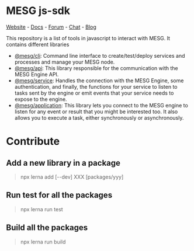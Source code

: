 # MESG js-sdk

[Website](https://mesg.com/) - [Docs](https://docs.mesg.com/) - [Forum](https://forum.mesg.com/) - [Chat](https://discordapp.com/invite/SaZ5HcE) - [Blog](https://blog.mesg.com)

This repository is a list of tools in javascript to interact with MESG. It contains different libraries

- [@mesg/cli](./packages/cli/README.md): Command line interface to create/test/deploy services and processes and manage your MESG node.
- [@mesg/api](./packages/api/README.md): This library responsible for the communication with the MESG Engine API.
- [@mesg/service](./packages/service/README.md): Handles the connection with the MESG Engine, some authentication, and finally, the functions for your service to listen to tasks sent by the engine or emit events that your service needs to expose to the engine.
- [@mesg/application](./packages/application/README.md): This library lets you connect to the MESG engine to listen for any event or result that you might be interested too. It also allows you to execute a task, either synchronously or asynchronously.

# Contribute

## Add a new library in a package

> npx lerna add [--dev] XXX [packages/yyy]

## Run test for all the packages

> npx lerna run test

## Build all the packages

> npx lerna run build